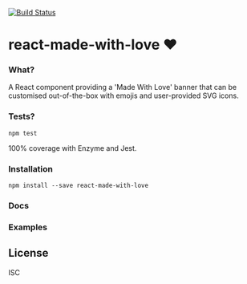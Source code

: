 [![Build Status](https://travis-ci.com/chrisgreg/react-made-with-love.svg?token=7RtYsTdUb4pT8z8UvHkG&branch=master)](https://travis-ci.com/chrisgreg/react-made-with-love)

# react-made-with-love ❤️

### What?
A React component providing a 'Made With Love' banner that can be customised out-of-the-box with emojis and user-provided SVG icons.

### Tests?

`npm test`

100% coverage with Enzyme and Jest.

### Installation

`npm install --save react-made-with-love`

### Docs

### Examples

## License

ISC
